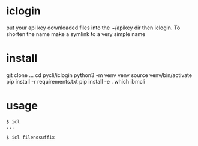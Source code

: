 # iclogin
put your api key downloaded files into the ~/apikey dir then iclogin.  To shorten the name make a symlink to a very simple name

# install

git clone ...
cd pycli/iclogin
python3 -m venv venv
source venv/bin/activate
pip install -r requirements.txt
pip install -e .
which ibmcli

# usage
```
$ icl
...

$ icl filenosuffix
```

